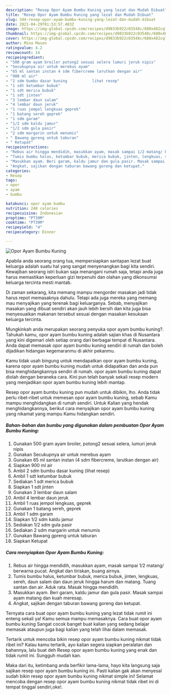 ```yaml
---
description: "Resep Opor Ayam Bumbu Kuning yang lezat dan Mudah Dibuat"
title: "Resep Opor Ayam Bumbu Kuning yang lezat dan Mudah Dibuat"
slug: 344-resep-opor-ayam-bumbu-kuning-yang-lezat-dan-mudah-dibuat
date: 2021-04-29T01:53:57.483Z
image: https://img-global.cpcdn.com/recipes/d9833b922c03548c/680x482cq70/opor-ayam-bumbu-kuning-foto-resep-utama.jpg
thumbnail: https://img-global.cpcdn.com/recipes/d9833b922c03548c/680x482cq70/opor-ayam-bumbu-kuning-foto-resep-utama.jpg
cover: https://img-global.cpcdn.com/recipes/d9833b922c03548c/680x482cq70/opor-ayam-bumbu-kuning-foto-resep-utama.jpg
author: Mina Mason
ratingvalue: 4.2
reviewcount: 14
recipeingredient:
- "500 gram ayam broiler potong2 sesuai selera lumuri jeruk nipis"
- "Secukupnya air untuk merebus ayam"
- "65 ml santan instan 4 sdm fibercreme larutkan dengan air"
- "900 ml air"
- "2 sdm bumbu dasar kuning           lihat resep"
- "1 sdt ketumbar bubuk"
- "1 sdt merica bubuk"
- "1 sdt jinten"
- "3 lembar daun salam"
- "4 lembar daun jeruk"
- "1 ruas jempol lengkuas geprek"
- "1 batang sereh geprek"
- "1 sdm garam"
- "1/2 sdm kaldu jamur"
- "1/2 sdm gula pasir"
- "2 sdm margarin untuk menumis"
- " Bawang gpreng untuk taburan"
- " Ketupat"
recipeinstructions:
- "Rebus air hingga mendidih, masukkan ayam, masak sampai 1/2 matang/ berwarna pucat. Angkat dan tiriskan, buang airnya."
- "Tumis bumbu halus, ketumbar bubuk, merica bubuk, jinten, lengkuas, sereh, daun salam dan daun jeruk hingga harum dan matang. Tuang santan dan air. Aduk rata. Masak hingga mendidih."
- "Masukkan ayam. Beri garam, kaldu jamur dan gula pasir. Masak sampai ayam matang dan kuah meresap."
- "Angkat, sajikan dengan taburan bawang goreng dan ketupat."
categories:
- Resep
tags:
- opor
- ayam
- bumbu

katakunci: opor ayam bumbu 
nutrition: 248 calories
recipecuisine: Indonesian
preptime: "PT39M"
cooktime: "PT39M"
recipeyield: "4"
recipecategory: Dinner

---
```



![Opor Ayam Bumbu Kuning](https://img-global.cpcdn.com/recipes/d9833b922c03548c/680x482cq70/opor-ayam-bumbu-kuning-foto-resep-utama.jpg)

Apabila anda seorang orang tua, mempersiapkan santapan lezat buat keluarga adalah suatu hal yang sangat menyenangkan bagi kita sendiri. Kewajiban seorang istri bukan saja menangani rumah saja, tetapi anda juga harus memastikan keperluan gizi terpenuhi dan olahan yang dikonsumsi keluarga tercinta mesti mantab.

Di zaman  sekarang, kita memang mampu mengorder masakan jadi tidak harus repot memasaknya dahulu. Tetapi ada juga mereka yang memang mau menyajikan yang terenak bagi keluarganya. Sebab, menyajikan masakan yang dibuat sendiri akan jauh lebih bersih dan kita juga bisa menyesuaikan makanan tersebut sesuai dengan masakan kesukaan keluarga tercinta. 



Mungkinkah anda merupakan seorang penyuka opor ayam bumbu kuning?. Tahukah kamu, opor ayam bumbu kuning adalah sajian khas di Nusantara yang kini digemari oleh setiap orang dari berbagai tempat di Nusantara. Anda dapat memasak opor ayam bumbu kuning sendiri di rumah dan boleh dijadikan hidangan kegemaranmu di akhir pekanmu.

Kamu tidak usah bingung untuk mendapatkan opor ayam bumbu kuning, karena opor ayam bumbu kuning mudah untuk didapatkan dan anda pun bisa menghidangkannya sendiri di rumah. opor ayam bumbu kuning dapat diolah dengan beraneka cara. Kini pun telah banyak sekali resep modern yang menjadikan opor ayam bumbu kuning lebih mantap.

Resep opor ayam bumbu kuning pun mudah untuk dibikin, lho. Anda tidak perlu ribet-ribet untuk memesan opor ayam bumbu kuning, sebab Kamu mampu menghidangkan di rumah sendiri. Untuk Kalian yang hendak menghidangkannya, berikut cara menyajikan opor ayam bumbu kuning yang nikamat yang mampu Kamu hidangkan sendiri.

<!--inarticleads1-->

##### Bahan-bahan dan bumbu yang digunakan dalam pembuatan Opor Ayam Bumbu Kuning:

1. Gunakan 500 gram ayam broiler, potong2 sesuai selera, lumuri jeruk nipis
1. Gunakan Secukupnya air untuk merebus ayam
1. Gunakan 65 ml santan instan (4 sdm fibercreme, larutkan dengan air)
1. Siapkan 900 ml air
1. Ambil 2 sdm bumbu dasar kuning           (lihat resep)
1. Ambil 1 sdt ketumbar bubuk
1. Sediakan 1 sdt merica bubuk
1. Siapkan 1 sdt jinten
1. Gunakan 3 lembar daun salam
1. Ambil 4 lembar daun jeruk
1. Ambil 1 ruas jempol lengkuas, geprek
1. Gunakan 1 batang sereh, geprek
1. Ambil 1 sdm garam
1. Siapkan 1/2 sdm kaldu jamur
1. Sediakan 1/2 sdm gula pasir
1. Sediakan 2 sdm margarin untuk menumis
1. Gunakan  Bawang gpreng untuk taburan
1. Siapkan  Ketupat




<!--inarticleads2-->

##### Cara menyiapkan Opor Ayam Bumbu Kuning:

1. Rebus air hingga mendidih, masukkan ayam, masak sampai 1/2 matang/ berwarna pucat. Angkat dan tiriskan, buang airnya.
1. Tumis bumbu halus, ketumbar bubuk, merica bubuk, jinten, lengkuas, sereh, daun salam dan daun jeruk hingga harum dan matang. Tuang santan dan air. Aduk rata. Masak hingga mendidih.
1. Masukkan ayam. Beri garam, kaldu jamur dan gula pasir. Masak sampai ayam matang dan kuah meresap.
1. Angkat, sajikan dengan taburan bawang goreng dan ketupat.




Ternyata cara buat opor ayam bumbu kuning yang lezat tidak rumit ini enteng sekali ya! Kamu semua mampu memasaknya. Cara buat opor ayam bumbu kuning Sangat cocok banget buat kalian yang sedang belajar memasak ataupun juga bagi kalian yang telah lihai dalam memasak.

Tertarik untuk mencoba bikin resep opor ayam bumbu kuning nikmat tidak ribet ini? Kalau kamu tertarik, ayo kalian segera siapkan peralatan dan bahannya, lalu buat deh Resep opor ayam bumbu kuning yang enak dan tidak rumit ini. Sungguh mudah kan. 

Maka dari itu, ketimbang anda berfikir lama-lama, hayo kita langsung saja sajikan resep opor ayam bumbu kuning ini. Pasti kalian gak akan menyesal sudah bikin resep opor ayam bumbu kuning nikmat simple ini! Selamat mencoba dengan resep opor ayam bumbu kuning nikmat tidak ribet ini di tempat tinggal sendiri,oke!.


